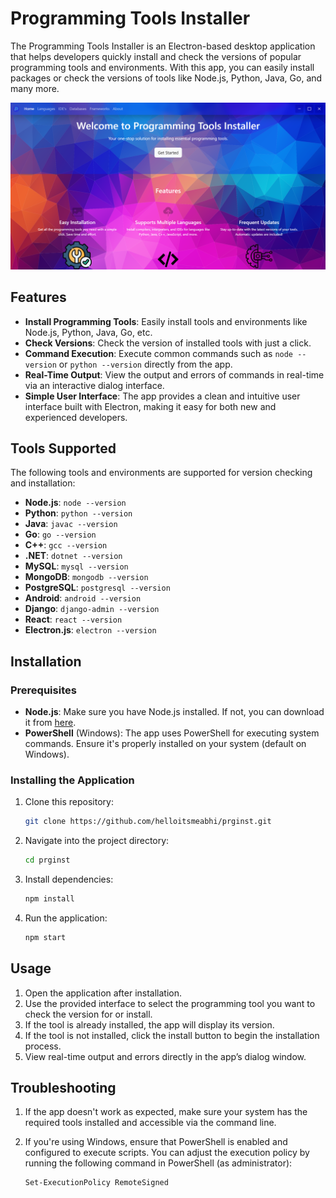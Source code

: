 # Programming Tools Installer

The Programming Tools Installer is an Electron-based desktop application that helps developers quickly install and check the versions of popular programming tools and environments. With this app, you can easily install packages or check the versions of tools like Node.js, Python, Java, Go, and many more.

![](prginst.png)
## Features

- **Install Programming Tools**: Easily install tools and environments like Node.js, Python, Java, Go, etc.
- **Check Versions**: Check the version of installed tools with just a click.
- **Command Execution**: Execute common commands such as `node --version` or `python --version` directly from the app.
- **Real-Time Output**: View the output and errors of commands in real-time via an interactive dialog interface.
- **Simple User Interface**: The app provides a clean and intuitive user interface built with Electron, making it easy for both new and experienced developers.

## Tools Supported

The following tools and environments are supported for version checking and installation:

- **Node.js**: `node --version`
- **Python**: `python --version`
- **Java**: `javac --version`
- **Go**: `go --version`
- **C++**: `gcc --version`
- **.NET**: `dotnet --version`
- **MySQL**: `mysql --version`
- **MongoDB**: `mongodb --version`
- **PostgreSQL**: `postgresql --version`
- **Android**: `android --version`
- **Django**: `django-admin --version`
- **React**: `react --version`
- **Electron.js**: `electron --version`

## Installation

### Prerequisites

- **Node.js**: Make sure you have Node.js installed. If not, you can download it from [here](https://nodejs.org/).
- **PowerShell** (Windows): The app uses PowerShell for executing system commands. Ensure it's properly installed on your system (default on Windows).

### Installing the Application

1. Clone this repository:
   ```bash
   git clone https://github.com/helloitsmeabhi/prginst.git

2. Navigate into the project directory:
   ```bash
   cd prginst

3. Install dependencies:
   ```bash
   npm install

4. Run the application:
   ```bash
   npm start

## Usage

1. Open the application after installation.
2. Use the provided interface to select the programming tool you want to check the version for or install.
3. If the tool is already installed, the app will display its version.
4. If the tool is not installed, click the install button to begin the installation process.
5. View real-time output and errors directly in the app’s dialog window.

## Troubleshooting

1. If the app doesn't work as expected, make sure your system has the required tools installed and accessible via the command line.
2. If you're using Windows, ensure that PowerShell is enabled and configured to execute scripts. You can adjust the execution policy
   by running the following command in PowerShell (as administrator):
   
    ```bash
    Set-ExecutionPolicy RemoteSigned
